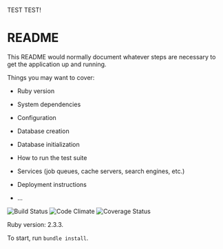 TEST TEST!

# README

This README would normally document whatever steps are necessary to get the
application up and running.

Things you may want to cover:

* Ruby version

* System dependencies

* Configuration

* Database creation

* Database initialization

* How to run the test suite

* Services (job queues, cache servers, search engines, etc.)

* Deployment instructions

* ...

![Build Status](https://codeship.com/projects/b90c98c0-0687-0135-1c2c-4ed15a318303/status?branch=master)
![Code Climate](https://codeclimate.com/github/MichaelA59/VenView.png)
![Coverage Status](https://coveralls.io/repos/MichaelA59/VenView/badge.png)

Ruby version: 2.3.3.

To start, run `bundle install`.
